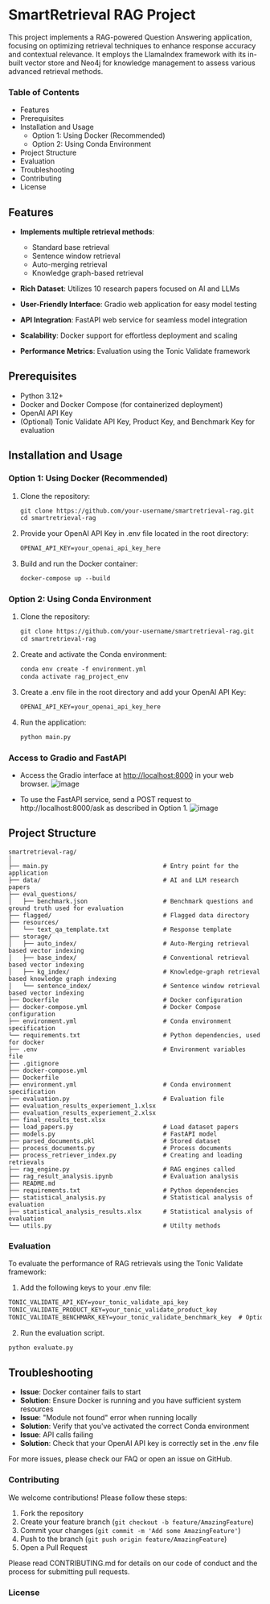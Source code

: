 # SmartRetrieval RAG Project

This project implements a RAG-powered Question Answering application, focusing on optimizing retrieval techniques to enhance response accuracy and contextual relevance. It employs the LlamaIndex framework with its in-built vector store and Neo4j for knowledge management to assess various advanced retrieval methods.

### Table of Contents
- Features
- Prerequisites
- Installation and Usage
  - Option 1: Using Docker (Recommended)
  - Option 2: Using Conda Environment
- Project Structure
- Evaluation
- Troubleshooting
- Contributing
- License
  
## Features

- **Implements multiple retrieval methods**:
  - Standard base retrieval
  - Sentence window retrieval
  - Auto-merging retrieval
  - Knowledge graph-based retrieval

- **Rich Dataset**: Utilizes 10 research papers focused on AI and LLMs
- **User-Friendly Interface**: Gradio web application for easy model testing
- **API Integration**: FastAPI web service for seamless model integration
- **Scalability**: Docker support for effortless deployment and scaling
- **Performance Metrics**: Evaluation using the Tonic Validate framework

## Prerequisites

- Python 3.12+
- Docker and Docker Compose (for containerized deployment)
- OpenAI API Key
- (Optional) Tonic Validate API Key, Product Key, and Benchmark Key for evaluation

## Installation and Usage

### Option 1: Using Docker (Recommended)
1. Clone the repository:
   ```markdown
   git clone https://github.com/your-username/smartretrieval-rag.git
   cd smartretrieval-rag

3. Provide your OpenAI API Key in .env file located in the root directory:
   ```markdown
   OPENAI_API_KEY=your_openai_api_key_here

4. Build and run the Docker container:
   ```markdown
   docker-compose up --build

### Option 2: Using Conda Environment

1. Clone the repository:
   ```markdown
   git clone https://github.com/your-username/smartretrieval-rag.git
   cd smartretrieval-rag
3. Create and activate the Conda environment:
   ```markdown
   conda env create -f environment.yml
   conda activate rag_project_env
4. Create a .env file in the root directory and add your OpenAI API Key:
   ```markdown
   OPENAI_API_KEY=your_openai_api_key_here
5. Run the application:
   ```markdown
   python main.py

### Access to Gradio and FastAPI
- Access the Gradio interface at [http://localhost:8000](http://localhost:8000/) in your web browser.
  ![image](https://github.com/user-attachments/assets/dc7c326f-93e1-4641-81d5-b23850a76e73)

- To use the FastAPI service, send a POST request to http://localhost:8000/ask as described in Option 1.
  ![image](https://github.com/user-attachments/assets/e163d19c-1fec-490b-877b-99f424ef2e42)

## Project Structure

```plaintext
smartretrieval-rag/
│
├── main.py                                # Entry point for the application
├── data/                                  # AI and LLM research papers
├── eval_questions/
│   ├── benchmark.json                     # Benchmark questions and ground truth used for evaluation
├── flagged/                               # Flagged data directory
├── resources/
│   └── text_qa_template.txt               # Response template
├── storage/
│   ├── auto_index/                        # Auto-Merging retrieval based vector indexing
│   ├── base_index/                        # Conventional retrieval based vector indexing
│   ├── kg_index/                          # Knowledge-graph retrieval based knowledge graph indexing
│   └── sentence_index/                    # Sentence window retrieval based vector indexing
├── Dockerfile                             # Docker configuration
├── docker-compose.yml                     # Docker Compose configuration
├── environment.yml                        # Conda environment specification
└── requirements.txt                       # Python dependencies, used for docker
├── .env                                   # Environment variables file
├── .gitignore      
├── docker-compose.yml
├── Dockerfile
├── environment.yml                        # Conda environment specification
├── evaluation.py                          # Evaluation file
├── evaluation_results_experiement_1.xlsx
├── evaluation_results_experiement_2.xlsx
├── final_results_test.xlsx              
├── load_papers.py                         # Load dataset papers
├── models.py                              # FastAPI model
├── parsed_documents.pkl                   # Stored dataset
├── process_documents.py                   # Process documents
├── process_retriever_index.py             # Creating and loading retrievals
├── rag_engine.py                          # RAG engines called
├── rag_result_analysis.ipynb              # Evaluation analysis
├── README.md
├── requirements.txt                       # Python dependencies
├── statistical_analysis.py                # Statistical analysis of evaluation
├── statistical_analysis_results.xlsx      # Statistical analysis of evaluation
└── utils.py                               # Utilty methods
```

### Evaluation
To evaluate the performance of RAG retrievals using the Tonic Validate framework:

1. Add the following keys to your .env file:
  ```markdown
  TONIC_VALIDATE_API_KEY=your_tonic_validate_api_key
  TONIC_VALIDATE_PRODUCT_KEY=your_tonic_validate_product_key
  TONIC_VALIDATE_BENCHMARK_KEY=your_tonic_validate_benchmark_key  # Optional
  ```
2. Run the evaluation script.
  ```markdown
  python evaluate.py
  ```
## Troubleshooting

- **Issue**: Docker container fails to start
- **Solution**: Ensure Docker is running and you have sufficient system resources
- **Issue**: "Module not found" error when running locally
- **Solution**: Verify that you've activated the correct Conda environment
- **Issue**: API calls failing
- **Solution**: Check that your OpenAI API key is correctly set in the .env file

For more issues, please check our FAQ or open an issue on GitHub.

### Contributing
We welcome contributions! Please follow these steps:

1. Fork the repository
2. Create your feature branch (```git checkout -b feature/AmazingFeature```)
3. Commit your changes (```git commit -m 'Add some AmazingFeature'```)
4. Push to the branch (```git push origin feature/AmazingFeature```)
5. Open a Pull Request

Please read CONTRIBUTING.md for details on our code of conduct and the process for submitting pull requests.

### License
